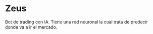 # Zeus
Bot de trading con IA. Tiene una red neuronal la cual trata de predecir donde va a ir el mercado.
